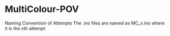 # MultiColour-POV
Naming Convention of Attempts
  The .ino files are named as MC_x.ino where it is the xth attempt
